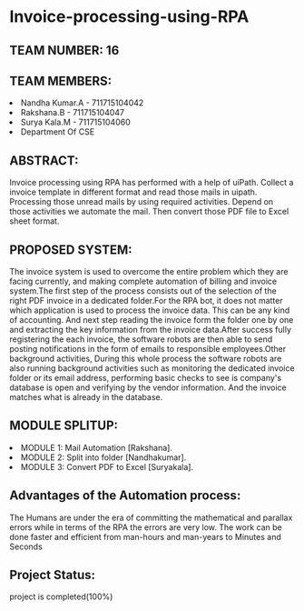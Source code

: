 # Invoice-processing-using-RPA

## TEAM NUMBER: 16

## TEAM MEMBERS: 
<u1><li>Nandha Kumar.A - 711715104042</li><li>Rakshana.B - 711715104047</li><li>Surya Kala.M - 711715104060</li><li>Department Of CSE</li></u1>

## ABSTRACT: 
  Invoice processing using RPA has performed with a help of uiPath. Collect a invoice template in different format and read those
mails in uipath. Processing those unread mails by using required activities. Depend on those activities we automate the mail. Then convert 
those PDF file to Excel sheet format.

## PROPOSED SYSTEM: 
   The invoice system is used to overcome the entire problem which they are facing currently, and making complete automation of billing and invoice system.The first step of the process consists out of the selection of the right PDF invoice in a dedicated folder.For the RPA bot, it does not matter which application is used to process the invoice data. This can be any kind of accounting. And next step reading the invoice form the folder one by one and extracting the key information from the invoice data.After success fully registering the each invoice, the software robots are then able to send posting notifications in the form of emails to responsible employees.Other background activities, During this whole process the software robots are also running background activities such as monitoring the dedicated invoice folder or its email address, performing basic checks to see is company's database is open and verifying by the vendor information. And the invoice matches what is already in the database.

## MODULE SPLITUP: 
<u1><li>MODULE 1: Mail Automation [Rakshana].</li><li> MODULE 2: Split into folder [Nandhakumar].</li><li> MODULE 3: Convert PDF to Excel [Suryakala].</li></u1>

## Advantages of the Automation process: 
 The Humans are under the era of committing the mathematical and parallax errors while in terms of the RPA the errors are very low.
 The work can be done faster and efficient from man-hours and man-years to Minutes and Seconds


## Project Status:
 project is completed(100%)
